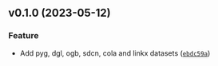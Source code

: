 <!--next-version-placeholder-->

## v0.1.0 (2023-05-12)
### Feature
* Add pyg, dgl, ogb, sdcn, cola and linkx datasets ([`ebdc59a`](https://github.com/galogm/graph_datasets/commit/ebdc59ab6c3d27230f157291cb07a1baa619cf93))
